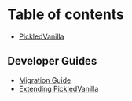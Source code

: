# Table of contents

* [PickledVanilla](README.md)

## Developer Guides

* [Migration Guide](developer-guides/migration-guide.md)
* [Extending PickledVanilla](developer-guides/extending-pickledvanilla.md)

